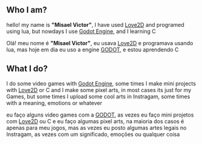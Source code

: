 ## Who I am?
  hello! my name is **"Misael Victor"**, I have used [Love2D](https://love2d.org/) and programed using lua, but nowdays I use [Godot Engine](https://godotengine.org/), and I learning C
  
  Olá! meu nome é **"Misael Victor"**, eu usava [Love2D](https://love2d.org/) e programava usando lua, mas hoje em dia eu uso a engine [GODOT](https://godotengine.org/), e estou aprendendo C

## What I do?
  I do some video games with [Godot Engine](https://godotengine.org/), some times I make mini projects with [Love2D](https://love2d.org/) or C
  and I make some pixel arts, in most cases its just for my Games, but some times I upload some cool arts in Instragam, some times with a meaning, emotions or whatever
  
  eu faço alguns video games com a [GODOT](https://godotengine.org/), as vezes eu faço mini projetos com [Love2D](https://love2d.org/) ou C
  e eu faço algumas pixel arts, na maioria dos casos é apenas para meu jogos, mas as vezes eu posto algumas artes legais no Instragam, as vezes com um significado, emoções ou qualquer coisa

<!---
Hello, Whats Up? :)
Olá, tudo bom? :)

DOGamedev5/DOGamedev5 is a ✨ special ✨ repository because its `README.md` (this file) appears on your GitHub profile.
You can click the Preview link to take a look at your changes.
--->
